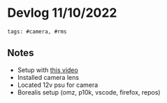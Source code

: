 # Devlog 11/10/2022

```text
tags: #camera, #rms
```

## Notes

- Setup with [this video](https://www.youtube.com/watch?v=N2sq1hBwcAA)
- Installed camera lens
- Located 12v psu for camera
- Borealis setup (omz, p10k, vscode, firefox, repos)
